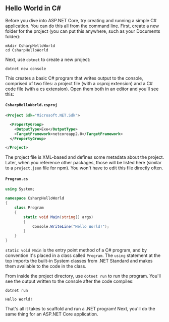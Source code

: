 ## Hello World in C# #
Before you dive into ASP.NET Core, try creating and running a simple C# application. You can do this all from the command line. First, create a new folder for the project (you can put this anywhere, such as your Documents folder):

```
mkdir CsharpHelloWorld
cd CsharpHelloWorld
```

Next, use `dotnet` to create a new project:

```
dotnet new console
```

This creates a basic C# program that writes output to the console, comprised of two files: a project file (with a csproj extension) and a C# code file (with a cs extension). Open them both in an editor and you'll see this:

#### `CsharpHelloWorld.csproj`

```xml
<Project Sdk="Microsoft.NET.Sdk">

  <PropertyGroup>
    <OutputType>Exe</OutputType>
    <TargetFramework>netcoreapp2.0</TargetFramework>
  </PropertyGroup>

</Project>
```

The project file is XML-based and defines some metadata about the project. Later, when you reference other packages, those will be listed here (similar to a `project.json` file for npm). You won't have to edit this file directly often.

#### `Program.cs`

```csharp
using System;

namespace CsharpHelloWorld
{
    class Program
    {
        static void Main(string[] args)
        {
            Console.WriteLine("Hello World!");
        }
    }
}
```

`static void Main` is the entry point method of a C# program, and by convention it's placed in a class called `Program`. The `using` statement at the top imports the built-in System classes from .NET Standard and makes them available to the code in the class.

From inside the project directory, use `dotnet run` to run the program. You'll see the output written to the console after the code compiles:

```
dotnet run

Hello World!
```

That's all it takes to scaffold and run a .NET program! Next, you'll do the same thing for an ASP.NET Core application.
